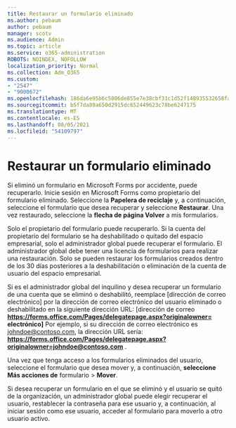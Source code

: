 ```yaml
---
title: Restaurar un formulario eliminado
ms.author: pebaum
author: pebaum
manager: scotv
ms.audience: Admin
ms.topic: article
ms.service: o365-administration
ROBOTS: NOINDEX, NOFOLLOW
localization_priority: Normal
ms.collection: Adm_O365
ms.custom:
- "2547"
- "9000672"
ms.openlocfilehash: 186da6e95b6c5806de855e7e38cbf31c1d52f148935532658fae0cc3fe111f35
ms.sourcegitcommit: b5f7da89a650d2915dc652449623c78be6247175
ms.translationtype: MT
ms.contentlocale: es-ES
ms.lasthandoff: 08/05/2021
ms.locfileid: "54109797"
---
```

# <a name="restore-a-deleted-form"></a>Restaurar un formulario eliminado

Si eliminó un formulario en Microsoft Forms por accidente, puede recuperarlo. Inicie sesión en Microsoft Forms como propietario del formulario eliminado. Seleccione la **Papelera de reciclaje** y, a continuación, seleccione el formulario que desea recuperar y seleccione **Restaurar**. Una vez restaurado, seleccione la **flecha de página Volver** a mis formularios.

Solo el propietario del formulario puede recuperarlo. Si la cuenta del propietario del formulario se ha deshabilitado o quitado del espacio empresarial, solo el administrador global puede recuperar el formulario. El administrador global debe tener una licencia de formularios para realizar una restauración. Solo se pueden restaurar los formularios creados dentro de los 30 días posteriores a la deshabilitación o eliminación de la cuenta de usuario del espacio empresarial.

Si es el administrador global del inquilino y desea recuperar un formulario de una cuenta que se eliminó o deshabilitó, reemplace [dirección de correo electrónico] por la dirección de correo electrónico del usuario eliminado o deshabilitado en la siguiente dirección URL: [dirección de correo **https://forms.office.com/Pages/delegatepage.aspx?originalowner= electrónico]** Por ejemplo, si su dirección de correo electrónico es johndoe@contoso.com, la dirección URL sería: **https://forms.office.com/Pages/delegatepage.aspx?originalowner=johndoe@contoso.com** . 

Una vez que tenga acceso a los formularios eliminados del usuario, seleccione el formulario que desea mover y, a continuación, **seleccione Más acciones de** formulario  >  **Mover**.

Si desea recuperar un formulario en el que se eliminó y el usuario se quitó de la organización, un administrador global puede elegir recuperar el usuario, restablecer la contraseña para ese usuario y, a continuación, al iniciar sesión como ese usuario, acceder al formulario para moverlo a otro usuario activo. 